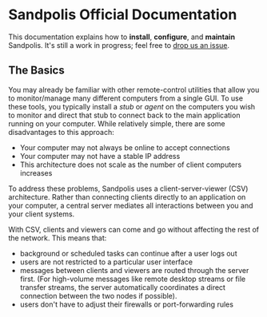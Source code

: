 # Sandpolis Official Documentation

This documentation explains how to **install**, **configure**, and **maintain** Sandpolis. It's still a work in progress; feel free to <a href="https://github.com/Subterranean-Security/docs/issues" target="_blank">drop us an issue</a>.

## The Basics
You may already be familiar with other remote-control utilities that allow you to monitor/manage many different computers from a single GUI. To use these tools, you typically install a *stub* or *agent* on the computers you wish to monitor and direct that stub to connect back to the main application running on your computer. While relatively simple, there are some disadvantages to this approach:

- Your computer may not always be online to accept connections
- Your computer may not have a stable IP address
- This architecture does not scale as the number of client computers increases

To address these problems, Sandpolis uses a client-server-viewer (CSV) architecture. Rather than connecting clients directly to an application on your computer, a central server mediates all interactions between you and your client systems.

With CSV, clients and viewers can come and go without affecting the rest of the network. This means that:

- background or scheduled tasks can continue after a user logs out
- users are not restricted to a particular user interface
- messages between clients and viewers are routed through the server first. (For high-volume messages like remote desktop streams or file transfer streams, the server automatically coordinates a direct connection between the two nodes if possible).
- users don't have to adjust their firewalls or port-forwarding rules